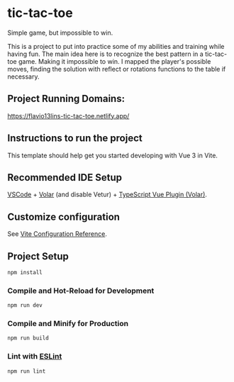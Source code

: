 # tic-tac-toe

Simple game, but impossible to win.

This is a project to put into practice some of my abilities and training while having fun. The main idea here is to recognize the best pattern in a tic-tac-toe game. Making it impossible to win. I mapped the player's possible moves, finding the solution with reflect or rotations functions to the table if necessary.

## Project Running Domains:

https://flavio13lins-tic-tac-toe.netlify.app/

## Instructions to run the project

This template should help get you started developing with Vue 3 in Vite.

## Recommended IDE Setup

[VSCode](https://code.visualstudio.com/) + [Volar](https://marketplace.visualstudio.com/items?itemName=Vue.volar) (and disable Vetur) + [TypeScript Vue Plugin (Volar)](https://marketplace.visualstudio.com/items?itemName=Vue.vscode-typescript-vue-plugin).

## Customize configuration

See [Vite Configuration Reference](https://vitejs.dev/config/).

## Project Setup

```sh
npm install
```

### Compile and Hot-Reload for Development

```sh
npm run dev
```

### Compile and Minify for Production

```sh
npm run build
```

### Lint with [ESLint](https://eslint.org/)

```sh
npm run lint
```
